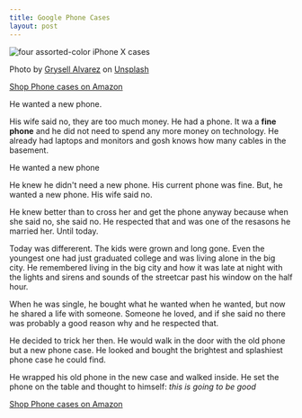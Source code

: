 ```yaml
---
title: Google Phone Cases
layout: post
---
```


![four assorted-color iPhone X cases](https://images.unsplash.com/photo-1535157412991-2ef801c1748b?fm=jpg&q=60&w=3000&ixlib=rb-4.0.3&ixid=M3wxMjA3fDB8MHxwaG90by1wYWdlfHx8fGVufDB8fHx8fA%3D%3D)

Photo by [Grysell Alvarez](https://unsplash.com/@elsitiomobile?utm_content=creditCopyText&utm_medium=referral&utm_source=unsplash) on [Unsplash](https://unsplash.com/photos/four-assorted-color-iphone-x-cases-FQXbLmlmvWY?utm_content=creditCopyText&utm_medium=referral&utm_source=unsplash)

[Shop Phone cases on Amazon](https://amzn.to/3XONjLd)

He wanted a new phone. 

His wife said no, they are too much money. He had a phone. It wa a **fine phone** and he did not need to spend any more money on technology. He already had laptops and monitors and gosh knows how many cables in the basement. 

He wanted a new phone

He knew he didn't need a new phone. His current phone was fine. But, he wanted a new phone. His wife said no. 

He knew better than to cross her and get the phone anyway  because when she said no, she said no. He respected that and was one of the resasons he married her. Until today. 

Today was differerent. The kids were grown and long gone. Even the youngest one had just graduated college and was living alone in the big city. He remembered living in the big city and how it was late at night with the lights and sirens and sounds of the streetcar past his window on the half hour. 

When he was single, he bought what he wanted when he wanted, but now he shared a life with someone. Someone he loved, and if she said no there was probably a good reason why and he respected that. 

He decided to trick her then. He would walk in the door with the old phone but a new phone case. He looked and bought the brightest  and splashiest phone case he could find. 


He wrapped his old phone in the new case and walked inside. He set the phone on the table and thought to himself: *this is going to be good*

[Shop Phone cases on Amazon](https://amzn.to/3XONjLd)